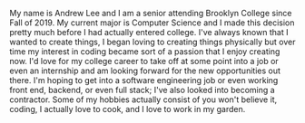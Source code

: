 My name is Andrew Lee and I am a senior attending Brooklyn College since Fall of 2019. My current major is Computer Science and I made this decision pretty much before I had actually entered college. I've always known that I wanted to create things, I began loving to creating things physically but over time my interest in coding became sort of a passion that I enjoy creating now.
I'd love for my college career to take off at some point into a job or even an internship and am looking forward for the new opportunities out there. I'm hoping to get into a software engineering job or even working front end, backend, or even full stack; I've also looked into becoming a contractor. Some of my hobbies actually consist of you won't believe it, coding, I actually love to cook, and I love to work in my garden.
